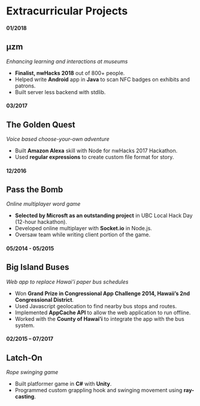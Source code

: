 # Extracurricular Projects

#### 01/2018

## μzm

_Enhancing learning and interactions at museums_

* **Finalist, nwHacks 2018** out of 800+ people.
* Helped write **Android** app in **Java** to scan NFC badges on exhibits and patrons.
* Built server less backend with stdlib.

#### 03/2017

## The Golden Quest

_Voice based choose-your-own adventure_

* Built **Amazon Alexa** skill with Node for nwHacks 2017 Hackathon.
* Used **regular expressions** to create custom file format for story.

#### 12/2016

## Pass the Bomb

_Online multiplayer word game_

* **Selected by Microsft as an outstanding project** in UBC Local Hack Day (12-hour hackathon).
* Developed online multiplayer with **Socket.io** in Node.js.
* Oversaw team while writing client portion of the game.

#### 05/2014 - 05/2015

## Big Island Buses

_Web app to replace Hawai’i paper bus schedules_

* Won **Grand Prize in Congressional App Challenge 2014, Hawaii’s 2nd Congressional District**.
* Used Javascript geolocation to find nearby bus stops and routes.
* Implemented **AppCache API** to allow the web application to run offline.
* Worked with the **County of Hawai'i** to integrate the app with the bus system.

#### 02/2015 – 07/2017

## Latch-On

_Rope swinging game_

* Built platformer game in **C#** with **Unity**.
* Programmed custom grappling hook and swinging movement using **ray-casting**.
